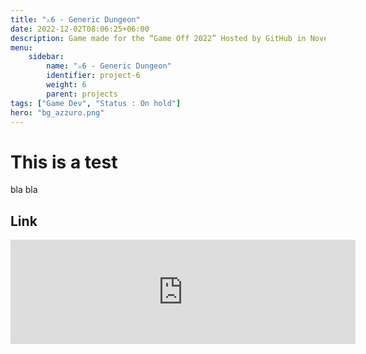 ```yaml
---
title: "⚔️6 - Generic Dungeon"
date: 2022-12-02T08:06:25+06:00
description: Game made for the “Game Off 2022” Hosted by GitHub in November 2022.
menu:
    sidebar:
        name: "⚔️6 - Generic Dungeon"
        identifier: project-6
        weight: 6
        parent: projects
tags: ["Game Dev", "Status : On hold"]
hero: "bg_azzuro.png"
---
```


# This is a test
bla bla

## Link
<iframe src="https://itch.io/embed/1794716?dark=true" width="552" height="167" frameborder="0"><a href="https://ptitllu.itch.io/generic-dungeon">Generic Dungeon by Lucas Baran, TheSaltyChild, Stromax, JaceTheBlu</a></iframe>
